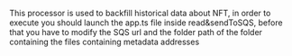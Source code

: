 This processor is used to backfill historical data about NFT, in order to execute you should launch the app.ts file 
inside read&sendToSQS, before that you have to modify the SQS url and the folder path of the folder containing the files containing 
metadata addresses